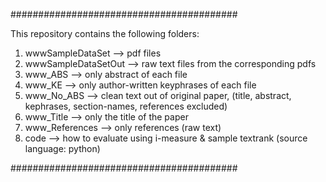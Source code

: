 ######################################### 

This repository contains the following folders:

1. wwwSampleDataSet --> pdf files
2. wwwSampleDataSetOut --> raw text files from the corresponding pdfs
3. www_ABS --> only abstract of each file
4. www_KE --> only author-written keyphrases of each file
5. www_No_ABS --> clean text out of original paper, (title, abstract, kephrases, section-names, references excluded)
6. www_Title --> only the title of the paper
7. www_References --> only references (raw text)
8. code --> how to evaluate using i-measure & sample textrank (source language: python) 

#########################################
